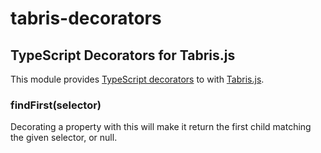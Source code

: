 # tabris-decorators

## TypeScript Decorators for Tabris.js

This module provides [TypeScript decorators](http://www.typescriptlang.org/docs/handbook/decorators.html) to with [Tabris.js](http://tabrisjs.com).

### findFirst(selector)

Decorating a property with this will make it return the first child matching the given selector, or null.